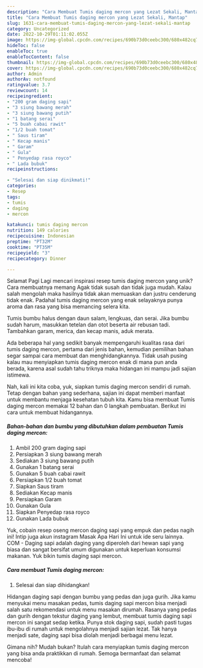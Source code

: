 ```yaml
---
description: "Cara Membuat Tumis daging mercon yang Lezat Sekali, Mantap"
title: "Cara Membuat Tumis daging mercon yang Lezat Sekali, Mantap"
slug: 1631-cara-membuat-tumis-daging-mercon-yang-lezat-sekali-mantap
category: Uncategorized
date: 2022-10-29T01:11:02.055Z
image: https://img-global.cpcdn.com/recipes/690b73d0ceebc300/680x482cq70/tumis-daging-mercon-foto-resep-utama.jpg
hideToc: false
enableToc: true
enableTocContent: false
thumbnail: https://img-global.cpcdn.com/recipes/690b73d0ceebc300/680x482cq70/tumis-daging-mercon-foto-resep-utama.jpg
cover: https://img-global.cpcdn.com/recipes/690b73d0ceebc300/680x482cq70/tumis-daging-mercon-foto-resep-utama.jpg
author: Admin
authorAv: notfound
ratingvalue: 3.7
reviewcount: 14
recipeingredient:
- "200 gram daging sapi"
- "3 siung bawang merah"
- "3 siung bawang putih"
- "1 batang serai"
- "5 buah cabai rawit"
- "1/2 buah tomat"
- " Saus tiram"
- " Kecap manis"
- " Garam"
- " Gula"
- " Penyedap rasa royco"
- " Lada bubuk"
recipeinstructions:

- "Selesai dan siap dinikmati!"
categories:
- Resep
tags:
- tumis
- daging
- mercon

katakunci: tumis daging mercon 
nutrition: 149 calories
recipecuisine: Indonesian
preptime: "PT32M"
cooktime: "PT35M"
recipeyield: "3"
recipecategory: Dinner

---
```



Selamat Pagi Lagi mencari inspirasi resep tumis daging mercon yang unik? Cara membuatnya memang Agak tidak susah dan tidak juga mudah. Kalau salah mengolah maka hasilnya tidak akan memuaskan dan justru cenderung tidak enak. Padahal tumis daging mercon yang enak selayaknya punya aroma dan rasa yang bisa memancing selera kita.


Tumis bumbu halus dengan daun salam, lengkuas, dan serai. Jika bumbu sudah harum, masukkan tetelan dan otot beserta air rebusan tadi. Tambahkan garam, merica, dan kecap manis, aduk merata.

Ada beberapa hal yang sedikit banyak mempengaruhi kualitas rasa dari tumis daging mercon, pertama dari jenis bahan, kemudian pemilihan bahan segar sampai cara membuat dan menghidangkannya. Tidak usah pusing kalau mau menyiapkan tumis daging mercon enak di mana pun anda berada, karena asal sudah tahu triknya maka hidangan ini mampu jadi sajian istimewa.


Nah, kali ini kita coba, yuk, siapkan tumis daging mercon sendiri di rumah. Tetap dengan bahan yang sederhana, sajian ini dapat memberi manfaat untuk membantu menjaga kesehatan tubuh kita. Kamu bisa membuat Tumis daging mercon memakai 12 bahan dan 0 langkah pembuatan. Berikut ini cara untuk membuat hidangannya.

<!--inarticleads1-->

##### Bahan-bahan dan bumbu yang dibutuhkan dalam pembuatan Tumis daging mercon:

1. Ambil 200 gram daging sapi
1. Persiapkan 3 siung bawang merah
1. Sediakan 3 siung bawang putih
1. Gunakan 1 batang serai
1. Gunakan 5 buah cabai rawit
1. Persiapkan 1/2 buah tomat
1. Siapkan  Saus tiram
1. Sediakan  Kecap manis
1. Persiapkan  Garam
1. Gunakan  Gula
1. Siapkan  Penyedap rasa royco
1. Gunakan  Lada bubuk


Yuk, cobain resep oseng mercon daging sapi yang empuk dan pedas nagih ini! Intip juga akun instagram Masak Apa Hari Ini untuk ide seru lainnya. COM - Daging sapi adalah daging yang diperoleh dari hewan sapi yang biasa dan sangat bersifat umum digunakan untuk keperluan konsumsi makanan. Yuk bikin tumis daging sapi mercon. 

<!--inarticleads2-->

##### Cara membuat Tumis daging mercon:


1. Selesai dan siap dihidangkan!

Hidangan daging sapi dengan bumbu yang pedas dan juga gurih. Jika kamu menyukai menu masakan pedas, tumis daging sapi mercon bisa menjadi salah satu rekomendasi untuk menu masakan dirumah. Rasanya yang pedas dan gurih dengan tekstur daging yang lembut, membuat tumis daging sapi mercon ini sangat sedap ketika. Punya stok daging sapi, sudah pasti tugas ibu-ibu di rumah untuk mengolahnya menjadi sajian lezat. Tak hanya menjadi sate, daging sapi bisa diolah menjadi berbagai menu lezat. 

Gimana nih? Mudah bukan? Itulah cara menyiapkan tumis daging mercon yang bisa anda praktikkan di rumah. Semoga bermanfaat dan selamat mencoba!
